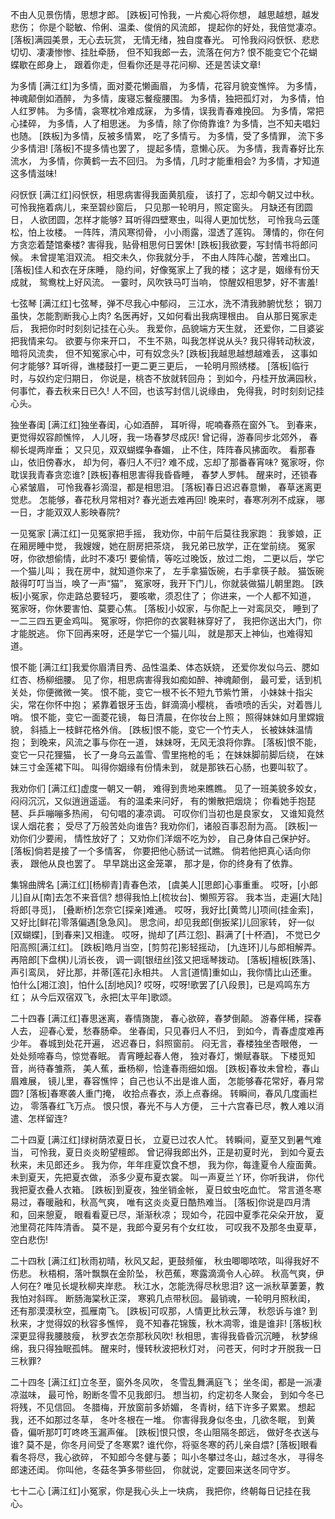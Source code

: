 <!-- { "loadSidebar": true } -->
不由人见景伤情，思想才郎。
[跌板]可怜我，一片痴心将你想，
越思越想，越发悲伤；
你是个聪敏、伶俐、温柔、俊俏的风流郎，
提起你的好处，我倍觉凄凉。
[落板]满园美景，无心去玩赏，
无情无绪，独自度春光。
可怜我闷闷恹恹、悲悲切切、凄凄惨惨、挂肚牵肠，
但不知我郎一去，流落在何方?
恨不能变它个花蝴蝶歇在郎身上，
跟着你走，但看你还是寻花问柳、还是苦读文章!

为多情
[满江红]为多情，面对菱花懒画眉，
为多情，花容月貌变憔悴。
为多情，神魂颠倒如酒醉，
为多情，废寝忘餐瘦腰围。
为多情，独把孤灯对，
为多情，怕人红罗帏。
为多情，衾寒枕冷难成寐，
为多情，误我青春难挽回。
为多情，常把心揉碎，
为多情，人了相思迷。
为多情，除了你倚靠谁?
为多情，岂不知夫唱妇也随。
[跌板]为多情，反被多情累，
吃了多情亏。
为多情，受了多情罪，
流下多少多情泪!
[落板]不提多情也罢了，
提起多情，意懒心灰。
为多情，我青春好比东流水，
为多情，你黄鹤一去不回归。
为多情，几时才能重相会?
为多情，才知道这多情滋味!

闷恹恹
[满江红]闷恹恹，相思病害得我面黄肌瘦，
该打了，忘却今朝又过中秋。
可怜我拖着病儿，来至碧纱窗后，
只见那一轮明月，照定窗头。
月缺还有团圆日，
人欲团圆，怎样才能够?
耳听得四壁寒虫，叫得人更加忧愁，
可怜我乌云蓬松，怕上妆楼。
一阵阵，清风寒彻骨，
小小雨露，湿透了莲钩。
薄情的，你在何方贪恋着楚馆秦楼?
害得我，贴骨相思何日罢休!
[跌板]我欲要，写封情书将郎问候。
未曾提笔泪双流。
相交未久，你我就分手，
不由人阵阵心酸，苦难出口。
[落板]佳人和衣在牙床睡，
隐约间，好像冤家上了我的楼；
这才是，姻缘有份天成就，
鸳鸯枕上好风流。
一霎时，风吹铁马叮当响，
惊醒奴相思梦，好不害羞!

七弦琴
[满江红]七弦琴，弹不尽我心中郁闷，
三江水，洗不清我肺腑忧愁；
钢刀虽快，怎能割断我心上肉?
名医再好，又如何看出我病理根由。
自从那日冤家走后，
我把你时时刻刻记挂在心头。
我爱你，品貌端方天生就，
还爱你，二目婆娑把我情来勾。
欲要与你来开口，
不生不熟，叫我怎样说从头?
我只得转动秋波，暗将风流卖，
但不知冤家心中，可有奴念头?
[跌板]我越思越想越难丢，
这事如何才能够?
耳听得，谯楼鼓打一更二更三更后，
一轮明月照绣楼。
[落板]临行时，与奴约定归期日，
你说是，桃杏不放就转回舟；
到如今，丹桂开放满园秋，
何事忙，春去秋来日已久!
人不回，也该写封信儿说缘由，
免得我，时时刻刻记挂心头。

独坐春闺
[满江红]独坐春闺，心如酒醉，
耳听得，呢喃春燕在窗外飞。
到春来，更觉得奴容颜憔悴，
人儿呀，我一场春梦尽成灰!
曾记得，游春同步北郊外，
春柳长堤两岸垂；
又只见，双双蝴蝶争春媚，
止不住，阵阵春风拂面吹。
看那春山，依旧傍春水，
却为何，春归人不归?
难不成，忘却了那番春宵味?
冤家呀，你耽误我青春贪恋谁?
[跌板]春相思害得我昏昏睡，
春梦人罗帏。
醒来时，还锁春心紧皱眉，
可怜我春衫滴湿，都是相思泪。
[落板]春日迟迟春意懒，
春草迷离更觉悲。
怎能够，春花秋月常相对?
春光逝去难再回!
晚来时，春寒冽冽不成寐，
哪一日，才能双双人影映春院?

一见冤家
[满江红]一见冤家把手摇，
我劝你，中前午后莫往我家跑：
我爹娘，正在厢房睡中觉，
我嫂嫂，她在厨房把茶烧，
我兄弟已放学，正在堂前绕。
冤家呀，你欲想偷情，此时不凑巧!
要偷情，等吃过晚饭，放过二炮，
二更以后，学它一个猫儿叫；
我在房中，就知道你来了，
左手拿猫饭碗，右手拿筷子敲。
猫饭碗敲得叮叮当当，唤了一声“猫”，
冤家呀，我开下门儿，你就装做猫儿朝里跑。
[跌板]小冤家，你走路总要轻巧，
要咳嗽，须忍住了；
你进来，一个人都不知道，
冤家呀，你休要害怕、莫要心焦。
[落板]小奴家，与你配上一对鸾凤交，
睡到了一二三四五更金鸡叫。
冤家呀，你把你的衣裳鞋袜穿好了，
我把你送出大门，你才能脱逃。
你下回再来呀，还是学它一个猫儿叫，
就是那天上神仙，也难得知道。

恨不能
[满江红]我爱你眉清目秀、品性温柔、体态妖娆，
还爱你发似乌云、腮如红杏、杨柳细腰。
见了你，相思病害得我如痴如醉、神魂颠倒，
最可爱，话到机关处，你便微微一笑。
恨不能，变它一根不长不短九节紫竹箫，
小妹妹十指尖尖，常在你怀中抱；
紧靠着银牙玉齿，鲜滴滴小樱桃，
香喷喷的舌尖，对着唇儿哨。
恨不能，变它一面菱花镜，
每日清晨，在你妆台上照；
照得妹妹如月里嫦娥貌，
斜插上一枝鲜花格外俏。
[跌板]恨不能，变它一个竹夫人，
长被妹妹温情抱；
到晚来，风流之事与你在一道，
妹妹呀，无风无浪将你靠。
[落板]恨不能，变它一只花狸猫，
长了一身乌云盖雪、雪里拖枪的毛；
在妹妹脚前脚后绕，
在妹妹三寸金莲裙下叫。
叫得你姻缘有份情未到，
就是那铁石心肠，也要叫软了。

我劝你们
[满江红]虚度一朝又一朝，
难得到贵地来瞧瞧。
见了一班美貌多姣女，
闷闷沉沉，又似逍逍遥遥。
有的温柔来问好，
有的懒散把烟烧；
你看她手抱琵琶、乒乒嘣嘣多热闹，
句句唱的凄凉调。
可叹你们当初也是良家女，
又谁知竟然误人烟花套；
受尽了万般苦处向谁告?
我劝你们，诸般百事忍耐为高。
[跌板]一劝你们少要闹，
情性放好了；
又劝你们洋烟不吃为妙，
自己身体自己保护好。
[落板]倘若是接了一个多情客，
你要把他心肠试一试瞧。
倘若他把真心话向你表，
跟他从良也罢了。
早早跳出这金笼罩，
那才是，你的终身有了依靠。

集锦曲牌名
[满江红][杨柳青]青春色浓，
[虞美人][思郎]心事重重。
哎呀，[小郎儿]自从[南]去怎不来音信?
想得我怕上[梳妆台]、懒照芳容。
我本当，走遍[大陆]将郎[寻觅]，
[叠断桥]怎奈它[探亲]难通。
哎呀，我好比[黄莺儿]项间(挂金索]，
又好比[鲜花]零落偏遇[急急风]。
思念间，却见我郎[倒扳桨]儿回家转，
好一似[双蝴蝶]，[到春来]又相逢。
哎呀，抛却了[芦江怨]、斟满了[十杯酒]，
不觉已夕阳高照[满江红]。
[跌板]皓月当空，[剪剪花]影轻摇动，
[九连环]儿与郎相解弄。
再陪郎[下盘棋)儿消长夜，
调一调[银纽丝]弦又把瑶琴拨动。
[落板]檀板[跌落]、声引鸾凤，
好比那，并蒂[莲花]永相共。
人言[道情]重如山，我你情比山还重。
怕什么[湘江浪]，怕什么[刮地风]?
哎呀，哎呀!歌罢了[八段景]，已是鸡鸣东方红；
从今后双宿双飞，永把[太平年]歌颂。

二十四春
[满江红]春思迷离，春情旖旎，
春心欲碎，春梦倒颠。
游春伴稀，探春人去，
迎春心爱，愁春肠牵。
坐春闺，只见春归人不归，
到如今，青春虚度难再少年。
春城到处花开遍，
迟迟春日，斜照窗前。
闷无言，春楼独坐杏眼倦，
一处处频啼春鸟，惊觉春眠。
青宵睡起春人倦，
独对春灯，懒赋春联。
下楼觅知音，尚待春雏燕，
美人蕉，垂杨柳，恰逢春雨细如烟。
[跌板]春妆未曾检，春山眉难展，
镜儿里，春容憔悴；
自己也认不出是谁人面，
怎能够春花常好，春月常圆?
[落板]春寒袭人重门掩，
收拾点春衣，添上点春绵。
转瞬间，春风几度画栏边，
零落春红飞万点。
恨只恨，春光不与人方便，
三十六宫春已尽，教人难以消遣、怎样留连?

二十四夏
[满江红]绿树荫浓夏日长，
立夏已过农人忙。
转瞬间，夏至又到暑气难当，
可怜我，夏日炎炎盼望檀郎。
曾记得我郎出外，正是初夏时光，
到如今夏去秋来，未见郎还乡。
我为你，年年疰夏饮食不想，
我为你，每逢夏令人瘦面黄。
未到夏天，先把夏衣做，
添多少夏布夏衣裳。
叫一声夏兰丫环，你听我讲，
你代我把夏衣叠人衣箱。
[跌板]到夏夜，独坐销金帐，
夏日蚊虫吃血忙。
常言道冬寒易过，春暖融和，秋高气爽，
唯有这炎炎夏日酷热难当。
[落板]你说是四月清和，回来憩夏，
眼看看夏已尽，渐渐秋凉；
现如今，花园中夏季花朵朵开放，
夏池里荷花阵阵清香。
莫不是，我郎今夏另有个女红妆，
可叹我不及那冬虫夏草，空白悲伤!


二十四秋
[满江红]秋雨初晴，秋风又起，更鼓频催，
秋虫唧唧哝哝，叫得我好不伤悲。
秋梧桐，落叶飘飘在金阶坠，
秋芭蕉，寒露滴滴令人心碎。
秋高气爽，伊人何在?
唯见长堤秋柳夹岸悲。
秋江水，怎能洗得尽秋思泪?
这一派秋草萋萋，教我怕对斜晖。
断肠海棠秋正深，
寒鸦几点带秋回。
最销魂，一轮明月照秋闺，
还有那漠漠秋空，孤雁南飞。
[跌板]可叹那，人情更比秋云薄，
秋怨诉与谁?
到秋来，才觉得奴的秋容多憔悴，
竟不知春花锦簇，秋木凋零，谁是谁非!
[落板]秋深更显得我腰肢瘦，
秋罗衣怎奈那秋风吹!
秋相思，害得我昏昏沉沉睡，
秋梦绵绵，我只得独眠孤帏。
醒来时，慢转秋波把秋灯对，
问苍天，何时才开脱我一日三秋罪?

二十四冬
[满江红]立冬至，窗外冬风吹，
冬雪乱舞满庭飞；
坐冬闺，都是一派凄凉滋味，
最可怜，盼断冬雪不见我郎归。
想当初，约定初冬人聚会，
到如今冬已将残，不见信回。
冬腊梅，开放窗前多娇媚，
冬青树，结下许多子累累。
想起我，还不如那过冬草，
冬叶冬根在一堆。
你害得我身似冬虫，几欲冬眠，
到黄昏，偏听那叮叮咚咚玉漏声催。
[跌板]恨只恨，冬山阻隔冬郎远，
做好冬衣送与谁?
莫不是，你冬月间受了冬寒累?
谁代你，将驱冬寒的药儿亲自煨?
[落板]眼看看冬将尽，我心欲碎，
不知郎今冬健与萎；
叫小冬攀过冬山，越过冬水，
寻得冬郎速还闺。
你叫他，冬菇冬笋多带些回，
你就说，定要回来送冬同守岁。

七十二心
[满江红]小冤家，你是我心头上一块病，
我把你，终朝每日记挂在我心。
